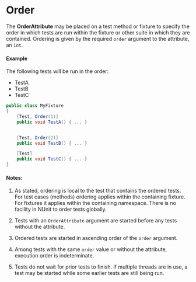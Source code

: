 # Order


The **OrderAttribute** may be placed on a test method or fixture to specify the order in which tests are run within the fixture or other suite in which they are contained. Ordering is given by the required `order` argument to the attribute, an `int`.

#### Example

The following tests will be run in the order:
 * TestA
 * TestB
 * TestC

```csharp
public class MyFixture
{
    [Test, Order(1)]
    public void TestA() { ... }


    [Test, Order(2)]
    public void TestB() { ... }

    [Test]
    public void TestC() { ... }
}
```

#### Notes:

1. As stated, ordering is local to the test that contains the ordered tests. For test cases (methods) ordering applies within the containing fixture. For fixtures it applies within the containing namespace. There is no facility in NUnit to order tests globally.

2. Tests with an `OrderAttribute` argument are started before any tests without the attribute.

3. Ordered tests are started in ascending order of the `order` argument.

4. Among tests with the same `order` value or without the attribute, execution order is indeterminate.

5. Tests do not wait for prior tests to finish. If multiple threads are in use, a test may be started while some earlier tests are still being run.

